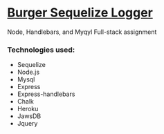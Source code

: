 # [Burger Sequelize Logger](https://polar-lake-43271.herokuapp.com/)
Node, Handlebars, and Myqyl Full-stack assignment
### Technologies used:
- Sequelize
- Node.js
- Mysql
- Express
- Express-handlebars
- Chalk
- Heroku
- JawsDB
- Jquery
